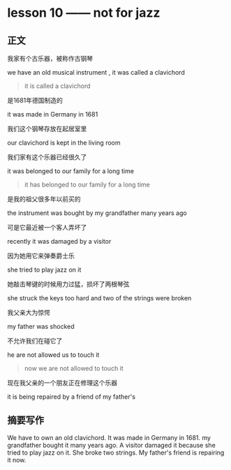 # lesson 10 —— not for jazz

## 正文

我家有个古乐器，被称作古钢琴

we have an old musical instrument , it was called a clavichord

> it is called a clavichord

是1681年德国制造的

it was made in Germany in 1681

我们这个钢琴存放在起居室里

our clavichord is kept in the living room

我们家有这个乐器已经很久了

it was belonged to our family for a long time 

> it has belonged to our family for a long time

是我的祖父很多年以前买的

the instrument was bought by my grandfather many years ago

可是它最近被一个客人弄坏了

recently it was damaged by a visitor

因为她用它来弹奏爵士乐

she tried to play jazz on it

她敲击琴键的时候用力过猛，损坏了两根琴弦

she struck the keys too hard and two of the strings were broken

我父亲大为惊愕

my father was shocked

不允许我们在碰它了

he are not allowed us to touch it

> now we are not allowed to touch it

现在我父亲的一个朋友正在修理这个乐器

it is being repaired by a friend of my father's

## 摘要写作

We have to own an old clavichord.
It was made in Germany in 1681.
my grandfather bought it many years ago. 
A visitor damaged it because she tried to play jazz on it.
She broke two strings.
My father's friend is repairing it now.
